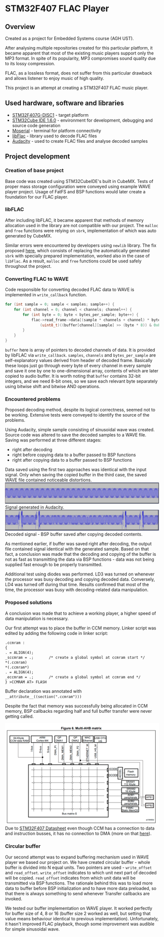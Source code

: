 # STM32F407 FLAC Player
## Overview
Created as a project for Embedded Systems course (AGH UST).

After analysing multiple repositories created for this particular platform, it became apparent that most of the existing music players support only the MP3 format. In spite of its popularity, MP3 compromises sound quality due to its lossy compression.

FLAC, as a lossless format, does not suffer from this particular drawback and allows listener to enjoy music of high quality.

This project is an attempt at creating a STM32F407 FLAC music player.

## Used hardware, software and libraries
* [STM32F407G-DISC1](https://download.kamami.pl/p561343-stm32f4disco-prod-spec.pdf) - target platform 
* [STM32Cube IDE 1.6.0](https://www.st.com/en/development-tools/stm32cubeide.html) - environment for development, debugging and source code generation
* [Moserial](https://wiki.gnome.org/action/show/Apps/Moserial?action=show&redirect=moserial#The_moserial_Project) - terminal for platform connectivity
* [libFlac](https://xiph.org/flac/) - library used to decode FLAC files
* [Audacity](https://audacity.pl/) - used to create FLAC files and analyse decoded samples

## Project development

### Creation of base project
Base code was created using STM32CubeIDE's built in CubeMX. Tests of proper mass storage configuration were conveyed using example WAVE player project.
Usage of FatFS and BSP functions would later create a foundation for our FLAC player.

### libFLAC 
After including libFLAC, it became apparent that methods of memory allocation used in the library are not compatible with our project. The `malloc` and `free` functions were relying on `sbrk`, implementation of which was auto generated by CubeMX. 

Similar errors were encountered by developers using `newlib` library. The fix proposed [here](https://nadler.com/embedded/newlibAndFreeRTOS.html), which consists of replacing the automatically generated `sbrk` with specially prepared implementation, worked also in the case of `libFlac`. As a result, `malloc` and `free` functions could be used safely throughout the project.

### Converting FLAC to WAVE
Code responsible for converting decoded FLAC data to WAVE is implemented in `write_callback` function.

```c
for (int sample = 0; sample < samples; sample++) {
    for (int channel = 0; channel < channels; channel++) {
        for (int byte = 0; byte < bytes_per_sample; byte++) {
            flac->read_frame->data[(sample * channels + channel) * bytes_per_sample + byte] =
                (uint8_t)((buffer[channel][sample] >> (byte * 8)) & 0xFF);
        }
    }
}
```

`buffer` here is array of pointers to decoded channels of data. It is provided by libFLAC via `write_callback`.
`samples`, `channels` and `bytes_per_sample` are self-explanatory values derived from header of decoded frame. 
Basically these loops just go through every byte of every channel in every sample and save it one by one to 
one-dimensional array, contents of which are later copied to audio buffer. It is worth noting that `buffer`
contains 32-bit integers, and we need 8-bit ones, so we save each relevant byte separately using
bitwise shift and bitwise AND operations.


### Encountered problems
Proposed decoding method, despite its logical correctness, seemed not to be working. Extensive tests were conveyed to identify the source of the problems. 

Using Audacity, simple sample consisting of sinusoidal wave was created. Source code was altered to save the decoded samples to a WAVE file. Saving was performed at three different stages:
* right after decoding
* right before copying data to a buffer passed to BSP functions
* right after copying data to a buffer passed to BSP functions

Data saved using the first two approaches was identical with the input signal. Only when saving the copied buffer in the third case, the saved WAVE file contained noticeable distortions. 
![](./doc_res/generated.png)
Signal generated in Audacity.
![](./doc_res/decoded.png)
Decoded signal - BSP buffer saved after copying decoded contents.

As mentioned earlier, if buffer was saved right after decoding, the output file contained signal identical with the generated sample. Based on that fact, a conclusion was made that the decoding and copying of the buffer is not as fast as transmitting the data via BSP functions - data was not being supplied fast enough to be properly transmitted.

Additional test using diodes was performed. LD3 was turned on whenever the processor was busy decoding and copying decoded data. Conversely, LD4 was turned off during that time. Results confirmed that most of the time, the processor was busy with decoding-related data manipulation.
### Proposed solutions
A conclusion was made that to achieve a working player, a higher speed of data manipulation is necessary.

Our first attempt was to place the buffer in CCM memory. Linker script was edited by adding the following code in linker script:
``` 
.ccmram :
{
. = ALIGN(4);
_sccmram = .;       /* create a global symbol at ccmram start */
*(.ccmram)
*(.ccmram*)
. = ALIGN(4);
_eccmram = .;       /* create a global symbol at ccmram end */
} >CCMRAM AT> FLASH
```
Buffer declaration was annotated with `__attribute__((section(".ccmram")))`

Despite the fact that memory was successfully being allocated in CCM memory, BSP callbacks regarding half and full buffer transfer were never getting called.

![](./doc_res/scheme.png)
Due to [STM32F407 Datasheet](https://www.st.com/resource/en/datasheet/dm00037051.pdf) even though CCM has a connection to data and instruction busses, it has no connection to DMA (more on that [here](https://electronics.stackexchange.com/questions/53827/using-ccm-core-coupled-memory-in-stm32f4xx)).

### Circular buffer

Our second attempt was to expand buffering mechanism used in WAVE player we based our project on.
We have created circular buffer - whole buffer is divided into N equal units. Two pointers are used - 
`write_offset` and `read_offset`. `write_offset` indicates to which unit next part of decoded will be copied.
`read_offset` indicates from which unit data will be transmitted via BSP functions.
The rationale behind this was to load more data to buffer before BSP initialization and to have more data preloaded,
so that there is always something to send whenever Transfer callbacks are invoked.

We tested our buffer implementation on WAVE player. It worked perfectly for buffer size of 4, 8 or 16 
(buffer size 2 worked as well, but setting that value means behaviour identical to previous implementation).
Unfortunately, it hasn't improved FLAC playback, though some improvement was audible for simple sinusoidal wave.